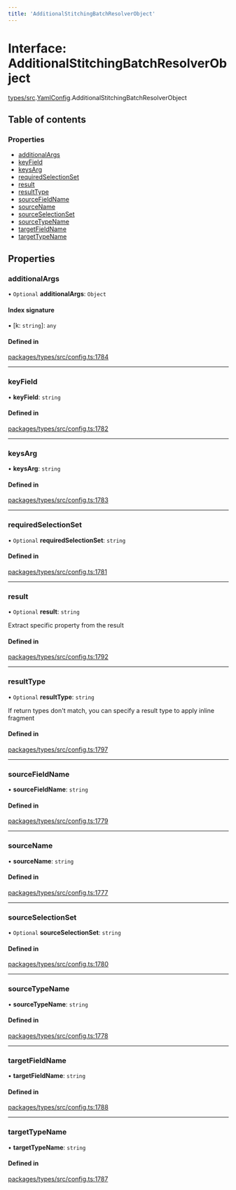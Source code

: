 ```yaml
---
title: 'AdditionalStitchingBatchResolverObject'
---
```


# Interface: AdditionalStitchingBatchResolverObject

[types/src](../modules/types_src).[YamlConfig](../modules/types_src.YamlConfig).AdditionalStitchingBatchResolverObject

## Table of contents

### Properties

- [additionalArgs](types_src.YamlConfig.AdditionalStitchingBatchResolverObject#additionalargs)
- [keyField](types_src.YamlConfig.AdditionalStitchingBatchResolverObject#keyfield)
- [keysArg](types_src.YamlConfig.AdditionalStitchingBatchResolverObject#keysarg)
- [requiredSelectionSet](types_src.YamlConfig.AdditionalStitchingBatchResolverObject#requiredselectionset)
- [result](types_src.YamlConfig.AdditionalStitchingBatchResolverObject#result)
- [resultType](types_src.YamlConfig.AdditionalStitchingBatchResolverObject#resulttype)
- [sourceFieldName](types_src.YamlConfig.AdditionalStitchingBatchResolverObject#sourcefieldname)
- [sourceName](types_src.YamlConfig.AdditionalStitchingBatchResolverObject#sourcename)
- [sourceSelectionSet](types_src.YamlConfig.AdditionalStitchingBatchResolverObject#sourceselectionset)
- [sourceTypeName](types_src.YamlConfig.AdditionalStitchingBatchResolverObject#sourcetypename)
- [targetFieldName](types_src.YamlConfig.AdditionalStitchingBatchResolverObject#targetfieldname)
- [targetTypeName](types_src.YamlConfig.AdditionalStitchingBatchResolverObject#targettypename)

## Properties

### additionalArgs

• `Optional` **additionalArgs**: `Object`

#### Index signature

▪ [k: `string`]: `any`

#### Defined in

[packages/types/src/config.ts:1784](https://github.com/Urigo/graphql-mesh/blob/master/packages/types/src/config.ts#L1784)

___

### keyField

• **keyField**: `string`

#### Defined in

[packages/types/src/config.ts:1782](https://github.com/Urigo/graphql-mesh/blob/master/packages/types/src/config.ts#L1782)

___

### keysArg

• **keysArg**: `string`

#### Defined in

[packages/types/src/config.ts:1783](https://github.com/Urigo/graphql-mesh/blob/master/packages/types/src/config.ts#L1783)

___

### requiredSelectionSet

• `Optional` **requiredSelectionSet**: `string`

#### Defined in

[packages/types/src/config.ts:1781](https://github.com/Urigo/graphql-mesh/blob/master/packages/types/src/config.ts#L1781)

___

### result

• `Optional` **result**: `string`

Extract specific property from the result

#### Defined in

[packages/types/src/config.ts:1792](https://github.com/Urigo/graphql-mesh/blob/master/packages/types/src/config.ts#L1792)

___

### resultType

• `Optional` **resultType**: `string`

If return types don't match,
you can specify a result type to apply inline fragment

#### Defined in

[packages/types/src/config.ts:1797](https://github.com/Urigo/graphql-mesh/blob/master/packages/types/src/config.ts#L1797)

___

### sourceFieldName

• **sourceFieldName**: `string`

#### Defined in

[packages/types/src/config.ts:1779](https://github.com/Urigo/graphql-mesh/blob/master/packages/types/src/config.ts#L1779)

___

### sourceName

• **sourceName**: `string`

#### Defined in

[packages/types/src/config.ts:1777](https://github.com/Urigo/graphql-mesh/blob/master/packages/types/src/config.ts#L1777)

___

### sourceSelectionSet

• `Optional` **sourceSelectionSet**: `string`

#### Defined in

[packages/types/src/config.ts:1780](https://github.com/Urigo/graphql-mesh/blob/master/packages/types/src/config.ts#L1780)

___

### sourceTypeName

• **sourceTypeName**: `string`

#### Defined in

[packages/types/src/config.ts:1778](https://github.com/Urigo/graphql-mesh/blob/master/packages/types/src/config.ts#L1778)

___

### targetFieldName

• **targetFieldName**: `string`

#### Defined in

[packages/types/src/config.ts:1788](https://github.com/Urigo/graphql-mesh/blob/master/packages/types/src/config.ts#L1788)

___

### targetTypeName

• **targetTypeName**: `string`

#### Defined in

[packages/types/src/config.ts:1787](https://github.com/Urigo/graphql-mesh/blob/master/packages/types/src/config.ts#L1787)
